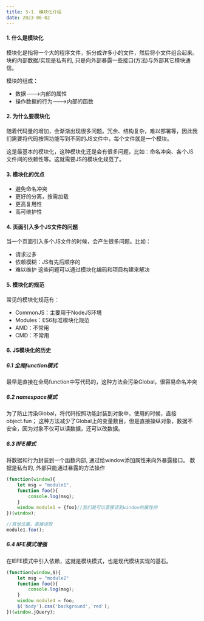 ```yaml
---
title: 5-1. 模块化介绍
date: 2023-06-02
---
```

#### 1. 什么是模块化
模块化是指将一个大的程序文件，拆分成许多小的文件，然后将小文件组合起来。块的内部数据/实现是私有的, 只是向外部暴露一些接口(方法)与外部其它模块通信。

模块的组成：
- 数据--->内部的属性
- 操作数据的行为--->内部的函数

#### 2. 为什么要模块化
随着代码量的增加，会渐渐出现很多问题。冗余、结构复杂，难以部署等，因此我们需要将代码按照功能写到不同的JS文件中，每个文件就是一个模块。

这是最基本的模块化，这种模块化还是会有很多问题，比如：命名冲突、各个JS文件间的依赖性等。这就需要JS的模块化规范了。

#### 3. 模块化的优点
- 避免命名冲突
- 更好的分离，按需加载
- 更高复用性
- 高可维护性

#### 4. 页面引入多个JS文件的问题
当一个页面引入多个JS文件的时候，会产生很多问题。比如：
- 请求过多
- 依赖模糊：JS有先后顺序的
- 难以维护
这些问题可以通过模块化编码和项目构建来解决

#### 5. 模块化的规范
常见的模块化规范有：
- CommonJS：主要用于NodeJS环境
- Modules：ES6标准模块化规范
- AMD：不常用
- CMD：不常用

#### 6. JS模块化的历史

##### 6.1 全局function模式
最早是直接在全局function中写代码的，这种方法会污染Global，很容易命名冲突

##### 6.2 namespace模式
为了防止污染Global，将代码按照功能封装到对象中，使用的时候，直接 object.fun；
这种方法减少了Global上的变量数目，但是直接操纵对象，数据不安全，因为对象不仅可以读数据，还可以改数据。

##### 6.3 IIFE模式
将数据和行为封装到一个函数内部, 通过给window添加属性来向外暴露接口。
数据是私有的, 外部只能通过暴露的方法操作
```js
(function(window){
    let msg = "module1",
    function foo(){
        console.log(msg);
    }
    window.module1 = {foo}//我们是可以直接读到window的属性的
})(window);

//其他位置，直接读取
module1.foo();
```

##### 6.4 IIFE模式增强
在IEFE模式中引入依赖，这就是模块模式，也是现代模块实现的基石。
```js
(function(window,$){
    let msg = "module2"
    function foo(){
        console.log(msg);
    }
    window.module4 = foo;
    $('body').css('background','red');
})(window,jQuery);
```
